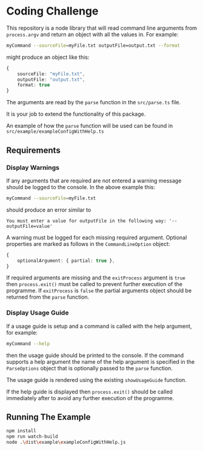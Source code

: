 # Coding Challenge

This repository is a node library that will read command line arguments from `process.argv` and return an object with all the values in. For example:

```bash
myCommand --sourceFile=myFile.txt outputFile=output.txt --format
```

might produce an object like this:

```typescript
{
    sourceFile: "myFile.txt",
    outputFile: "output.txt",
    format: true
}
```

The arguments are read by the `parse` function in the `src/parse.ts` file.

It is your job to extend the functionality of this package.

An example of how the `parse` function will be used can be found in `src/example/exampleConfigWithHelp.ts`

## Requirements

### Display Warnings

If any arguments that are required are not entered a warning message should be logged to the console. In the above example this:

```bash
myCommand --sourceFile=myFile.txt 
```

should produce an error similar to 

`You must enter a value for outputFile in the following way: '--outputFile=value'`

A warning must be logged for each missing required argument. Optional properties are marked as follows in the `CommandLineOption` object:

```typescript
{
    optionalArgument: { partial: true },
}
```

If required arguments are missing and the `exitProcess` argument is `true` then `process.exit()` must be called to prevent further execution of the programme. If `exitProcess` is `false` the partial arguments object should be returned from the `parse` function.

### Display Usage Guide

If a usage guide is setup and a command is called with the help argument, for example:

```bash
myCommand --help
```

then the usage guide should be printed to the console. If the command supports a help argument the name of the help argument is specified in the `ParseOptions` object that is optionally passed to the `parse` function.

The usage guide is rendered using the existing `showUsageGuide` function.

If the help guide is displayed then `process.exit()` should be called immediately after to avoid any further execution of the programme.


## Running The Example

```bash
npm install
npm run watch-build
node .\dist\example\exampleConfigWithHelp.js
```
